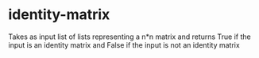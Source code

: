 # identity-matrix
Takes as input list of lists representing a n*n matrix and returns True if the input is an identity matrix and False if the input is not an identity matrix
